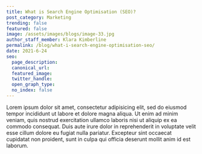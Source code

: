 ```yaml
---
title: What is Search Engine Optimisation (SEO)?
post_category: Marketing
trending: false
featured: false
image: /assets/images/blogs/image-33.jpg
author_staff_member: Klara Kimberline
permalink: /blog/what-i-search-engine-optimisation-seo/
date: 2021-6-24
seo:
  page_description:
  canonical_url:
  featured_image: 
  twitter_handle:
  open_graph_type:
  no_index: false
---
```


Lorem ipsum dolor sit amet, consectetur adipisicing elit, sed do eiusmod tempor incididunt ut labore et dolore magna aliqua. Ut enim ad minim veniam, quis nostrud exercitation ullamco laboris nisi ut aliquip ex ea commodo consequat. Duis aute irure dolor in reprehenderit in voluptate velit esse cillum dolore eu fugiat nulla pariatur. Excepteur sint occaecat cupidatat non proident, sunt in culpa qui officia deserunt mollit anim id est laborum.
